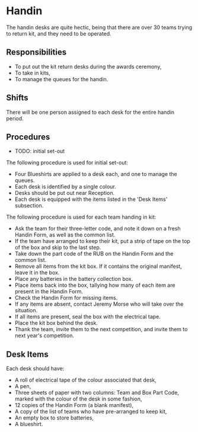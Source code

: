Handin
======

The handin desks are quite hectic, being that there are over 30
teams trying to return kit, and they need to be operated.

Responsibilities
----------------

* To put out the kit return desks during the awards ceremony,
* To take in kits,
* To manage the queues for the handin.

Shifts
------

There will be one person assigned to each desk for the entire handin
period.

Procedures
----------

* TODO: initial set-out

The following procedure is used for initial set-out:

* Four Blueshirts are applied to a desk each, and one to manage the queues.
* Each desk is identified by a single colour.
* Desks should be put out near Reception.
* Each desk is equipped with the items listed in the 'Desk Items'
  subsection.

The following procedure is used for each team handing in kit:

* Ask the team for their three-letter code, and note it down on a
  fresh Handin Form, as well as the common list.
* If the team have arranged to keep their kit, put a strip of tape
  on the top of the box and skip to the last step.
* Take down the part code of the RUB on the Handin Form and the common list.
* Remove all items from the kit box. If it contains the original
  manifest, leave it in the box.
* Place any batteries in the battery collection box.
* Place items back into the box, tallying how many of each item are
  present in the Handin Form.
* Check the Handin Form for missing items.
* If any items are absent, contact Jeremy Morse who will take over
  the situation.
* If all items are present, seal the box with the electrical tape.
* Place the kit box behind the desk.
* Thank the team, invite them to the next competition, and invite
  them to next year's competition.

Desk Items
----------

Each desk should have:

* A roll of electrical tape of the colour associated that desk,
* A pen,
* Three sheets of paper with two columns: Team and Box Part Code,
  marked with the colour of the desk in some fashion,
* 12 copies of the Handin Form (a blank manifest),
* A copy of the list of teams who have pre-arranged to keep kit,
* An empty box to store batteries,
* A blueshirt.

